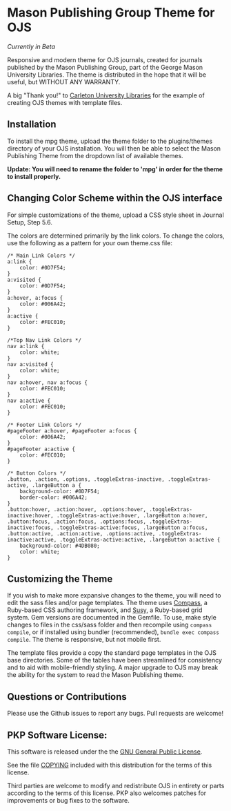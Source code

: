 # Mason Publishing Group Theme for OJS

*Currently in Beta*

Responsive and modern theme for OJS journals, created for journals published by the Mason Publishing Group, part of the George Mason University Libraries. The theme is distributed in the hope that it will be useful, but WITHOUT ANY WARRANTY.

A big "Thank you!" to [Carleton University Libraries](https://github.com/cu-library/OJS-Modern-Theme) for the example of creating OJS themes with template files.

## Installation

To install the mpg theme, upload the theme folder to the plugins/themes directory of your OJS installation. You will then be able to select the Mason Publishing Theme from the dropdown list of available themes.

**Update: You will need to rename the folder to 'mpg' in order for the theme to install properly.**

## Changing Color Scheme within the OJS interface

For simple customizations of the theme, upload a CSS style sheet in Journal Setup, Step 5.6. 

The colors are determined primarily by the link colors. To change the colors, use the following as a pattern for your own theme.css file:

```
/* Main Link Colors */
a:link {
	color: #0D7F54;
}
a:visited {
	color: #0D7F54;
}
a:hover, a:focus {
	color: #006A42;
}
a:active {
	color: #FEC010;
}

/*Top Nav Link Colors */
nav a:link {
	color: white;
}
nav a:visited {
	color: white;
}
nav a:hover, nav a:focus { 
	color: #FEC010;
} 
nav a:active {
	color: #FEC010;
}

/* Footer Link Colors */
#pageFooter a:hover, #pageFooter a:focus {
	color: #006A42;
}
#pageFooter a:active { 
	color: #FEC010;
}

/* Button Colors */
.button, .action, .options, .toggleExtras-inactive, .toggleExtras-active, .largeButton a {
	background-color: #0D7F54;
	border-color: #006A42;
}
.button:hover, .action:hover, .options:hover, .toggleExtras-inactive:hover, .toggleExtras-active:hover, .largeButton a:hover,
.button:focus, .action:focus, .options:focus, .toggleExtras-inactive:focus, .toggleExtras-active:focus, .largeButton a:focus,
.button:active, .action:active, .options:active, .toggleExtras-inactive:active, .toggleExtras-active:active, .largeButton a:active {
	background-color: #4DB080;
	color: white;
}
```

## Customizing the Theme

If you wish to make more expansive changes to the theme, you will need to edit the sass files and/or page templates. The theme uses [Compass](http://compass-style.org/), a Ruby-based CSS authoring framework, and [Susy](http://susy.oddbird.net/), a Ruby-based grid system. Gem versions are documented in the Gemfile. To use, make style changes to files in the css/sass folder and then recompile using `compass compile`, or if installed using bundler (recommended), `bundle exec compass compile`. The theme is responsive, but not mobile first.

The template files provide a copy the standard page templates in the OJS base directories. Some of the tables have been streamlined for consistency and to aid with mobile-friendly styling. A major upgrade to OJS may break the ability for the system to read the Mason Publishing theme.

## Questions or Contributions

Please use the Github issues to report any bugs. Pull requests are welcome!


## PKP Software License:
This software is released under the the [GNU General Public License](https://github.com/pkp/ojs/blob/master/docs/COPYING).

See the file [COPYING](https://github.com/pkp/ojs/blob/master/docs/COPYING) included with this distribution for the terms of this license.

Third parties are welcome to modify and redistribute OJS in entirety or parts according to the terms of this license. PKP also welcomes patches for improvements or bug fixes to the software.
